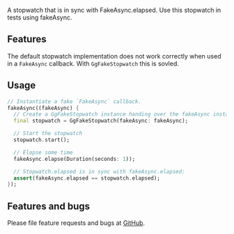 
A stopwatch that is in sync with FakeAsync.elapsed. Use this stopwatch in tests using fakeAsync.

## Features

The default stopwatch implementation does not work correctly when used in a `FakeAsync` callback.
With `GgFakeStopwatch` this is sovled.

## Usage

```dart
// Instantiate a fake `FakeAsync` callback.
fakeAsync((fakeAsync) {
  // Create a GgFakeStopwatch instance handing over the fakeAsync instance.
  final stopwatch = GgFakeStopwatch(fakeAsync: fakeAsync);

  // Start the stopwatch
  stopwatch.start();

  // Elapse some time
  fakeAsync.elapse(Duration(seconds: 1));

  // Stopwatch.elapsed is in sync with fakeAsync.elapsed:
  assert(fakeAsync.elapsed == stopwatch.elapsed);
});
```

## Features and bugs

Please file feature requests and bugs at [GitHub](https://github.com/inlavigo/gg_fake_stopwatch).
